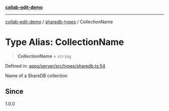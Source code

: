 [**collab-edit-demo**](../../README.md)

***

[collab-edit-demo](../../README.md) / [sharedb-types](../README.md) / CollectionName

# Type Alias: CollectionName

> **CollectionName** = `string`

Defined in: [apps/server/src/types/sharedb.ts:54](https://github.com/austyle-io/pub-sub-demo/blob/00b2f1e9b947d5e964db5c3be9502513c4374263/apps/server/src/types/sharedb.ts#L54)

Name of a ShareDB collection

## Since

1.0.0
